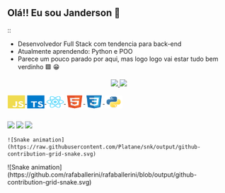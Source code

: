 ## Olá!! Eu sou Janderson 👋

::
-  Desenvolvedor Full Stack com tendencia para back-end
-  Atualmente aprendendo: Python e POO
-  Parece um pouco parado por aqui, mas logo logo vai estar tudo bem verdinho 🟩 😁

<div align="center">
  <a href="https://github.com/Janderson555">
  <img height="180em" src="https://github-readme-stats.vercel.app/api?username=janderson555&show_icons=true&theme=dracula&include_all_commits=true&count_private=true"/>
  <img height="180em" src="https://github-readme-stats.vercel.app/api/top-langs/?username=janderson555&layout=compact&langs_count=7&theme=dracula"/>
</div>
<div style="display: inline_block"><br>
  <img align="center" alt="Jan-Js" height="30" width="40" src="https://raw.githubusercontent.com/devicons/devicon/master/icons/javascript/javascript-plain.svg">
  <img align="center" alt="Jan-Ts" height="30" width="40" src="https://raw.githubusercontent.com/devicons/devicon/master/icons/typescript/typescript-plain.svg">
  <img align="center" alt="Jan-React" height="30" width="40" src="https://raw.githubusercontent.com/devicons/devicon/master/icons/react/react-original.svg">
  <img align="center" alt="Jan-HTML" height="30" width="40" src="https://raw.githubusercontent.com/devicons/devicon/master/icons/html5/html5-original.svg">
  <img align="center" alt="Jan-CSS" height="30" width="40" src="https://raw.githubusercontent.com/devicons/devicon/master/icons/css3/css3-original.svg">
  <img align="center" alt="Jan-Python" height="30" width="40" src="https://raw.githubusercontent.com/devicons/devicon/master/icons/python/python-original.svg">
</div>
  
  ##
 
<div> 
  <a href = "mailto:jandinsm@gmail.com"><img src="https://img.shields.io/badge/-Gmail-%23333?style=for-the-badge&logo=gmail&logoColor=white" target="_blank"></a>
    <a href="https://contate.me/jandersongithub" target="_blank"><img src="https://img.shields.io/badge/WhatsApp-25D366?style=for-the-badge&logo=whatsapp&logoColor=white" target="_blank"></a>
  <a href="https://www.linkedin.com/in/janderson-soares-0729a819a" target="_blank"><img src="https://img.shields.io/badge/-LinkedIn-%230077B5?style=for-the-badge&logo=linkedin&logoColor=white" target="_blank"></a>
  
    ![Snake animation](https://raw.githubusercontent.com/Platane/snk/output/github-contribution-grid-snake.svg)
   
 </div>
 <div> 
  ![Snake animation](https://github.com/rafaballerini/rafaballerini/blob/output/github-contribution-grid-snake.svg)
</div>
  
